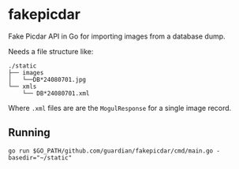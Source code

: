 # fakepicdar
Fake Picdar API in Go for importing images from a database dump.

Needs a file structure like:

```
./static
├── images
│   └──DB*24080701.jpg
└── xmls
    └── DB*24080701.xml
```

Where `.xml` files are are the `MogulResponse` for a single image record.

## Running

```
go run $GO_PATH/github.com/guardian/fakepicdar/cmd/main.go -basedir="~/static"
```
